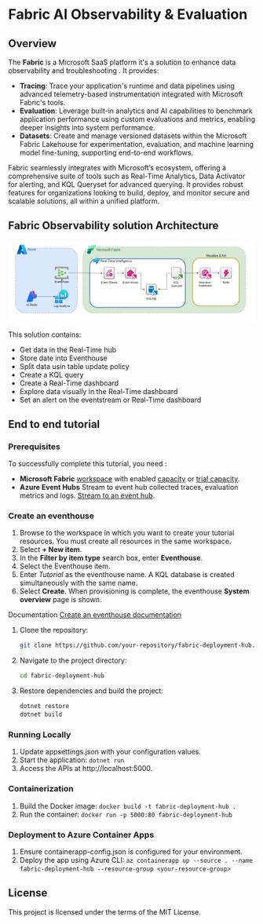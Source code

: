 # Fabric AI Observability & Evaluation

## Overview

The **Fabric** is a Microsoft SaaS platform it's a solution to enhance data observability and troubleshooting . It provides:

- **Tracing**: Trace your application's runtime and data pipelines using advanced telemetry-based instrumentation integrated with Microsoft Fabric's tools.
- **Evaluation**: Leverage built-in analytics and AI capabilities to benchmark application performance using custom evaluations and metrics, enabling deeper insights into system performance.
- **Datasets**: Create and manage versioned datasets within the Microsoft Fabric Lakehouse for experimentation, evaluation, and machine learning model fine-tuning, supporting end-to-end workflows.

Fabric seamlessly integrates with Microsoft’s ecosystem, offering a comprehensive suite of tools such as Real-Time Analytics, Data Activator for alerting, and KQL Queryset for advanced querying. 
It provides robust features for organizations looking to build, deploy, and monitor secure and scalable solutions, all within a unified platform.

## Fabric Observability solution Architecture

![GitHub & DeploymentHub](./img/fabric_observability_architecture.png)

This solution contains:

- Get data in the Real-Time hub
- Store date into Eventhouse
- Split data usin table update policy
- Create a KQL query
- Create a Real-Time dashboard
- Explore data visually in the Real-Time dashboard
- Set an alert on the eventstream or Real-Time dashboard

  
## End to end tutorial

### Prerequisites

To successfully complete this tutorial, you need : 

- **Microsoft Fabric** [workspace](https://learn.microsoft.com/en-us/fabric/get-started/create-workspaces) with enabled [capacity](https://learn.microsoft.com/en-us/fabric/enterprise/licenses) or [trial capacity](https://learn.microsoft.com/en-us/fabric/get-started/fabric-trial). 
- **Azure Event Hubs** Stream to event hub collected traces, evaluation metrics and logs. [Stream to an event hub](https://learn.microsoft.com/en-us/azure/azure-monitor/essentials/create-diagnostic-settings?tabs=portal). 


### Create an eventhouse

1. Browse to the workspace in which you want to create your tutorial resources. You must create all resources in the same workspace.
1. Select **+ New item**.
1. In the **Filter by item type** search box, enter **Eventhouse**.
1. Select the Eventhouse item.
1. Enter *Tutorial* as the eventhouse name. A KQL database is created simultaneously with the same name.
1. Select **Create**. When provisioning is complete, the eventhouse **System overview** page is shown.

Documentation  [Create an eventhouse documentation](https://learn.microsoft.com/en-us/fabric/real-time-intelligence/create-eventhouse)

1. Clone the repository:
   ```bash
   git clone https://github.com/your-repository/fabric-deployment-hub.git

2.	Navigate to the project directory:
    ```bash
    cd fabric-deployment-hub
    ```
3. Restore dependencies and build the project:
    ```bash
    dotnet restore
    dotnet build
    ```
### Running Locally

1. Update appsettings.json with your configuration values.
2. Start the application: `dotnet run`
3. Access the APIs at http://localhost:5000.

### Containerization

1. Build the Docker image: `docker build -t fabric-deployment-hub .`
2. Run the container: `docker run -p 5000:80 fabric-deployment-hub`

### Deployment to Azure Container Apps

1. Ensure containerapp-config.json is configured for your environment.
2. Deploy the app using Azure CLI: `az containerapp up --source . --name fabric-deployment-hub --resource-group <your-resource-group>`

## License

This project is licensed under the terms of the MIT License.